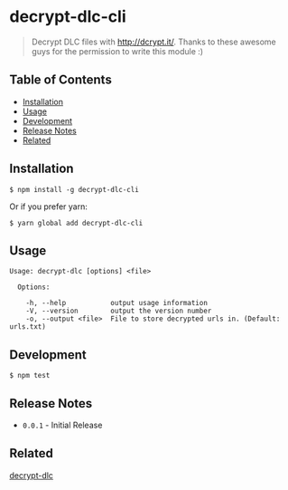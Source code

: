 # decrypt-dlc-cli

> Decrypt DLC files with http://dcrypt.it/.
> Thanks to these awesome guys for the permission to write this module :)

## Table of Contents

- [Installation](#installation)
- [Usage](#usage)
- [Development](#development)
-	[Release Notes](#release-notes)
- [Related](#related)


## Installation

```
$ npm install -g decrypt-dlc-cli
```

Or if you prefer yarn:
```
$ yarn global add decrypt-dlc-cli
```

## Usage

```
Usage: decrypt-dlc [options] <file>

  Options:

    -h, --help           output usage information
    -V, --version        output the version number
    -o, --output <file>  File to store decrypted urls in. (Default: urls.txt)
```

## Development

```
$ npm test
```

## Release Notes

- ```0.0.1``` - Initial Release

## Related

[decrypt-dlc](https://github.com/sydev/decrypt-dlc)
